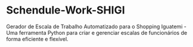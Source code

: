 # Schendule-Work-SHIGI
 Gerador de Escala de Trabalho Automatizado para o Shopping Iguatemi - Uma ferramenta Python para criar e gerenciar escalas de funcionários de forma eficiente e flexível.
